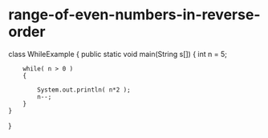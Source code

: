 # range-of-even-numbers-in-reverse-order
class WhileExample
{
    public static void main(String s[])
    {
        int n = 5;

        while( n > 0 )
        {
           
            System.out.println( n*2 );
            n--;
        }
    }
}

